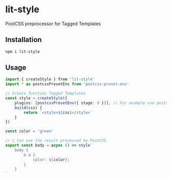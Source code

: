 # lit-style

PostCSS preprocessor for Tagged Templates

## Installation

```bash
npm i lit-style
```

## Usage

```ts
import { createStyle } from 'lit-style'
import * as postcssPresetEnv from 'postcss-preset-env'

// Create function Tagged Templates
const style = createStyle({
	plugins: [postcssPresetEnv({ stage: 0 })], // For example use postcss-preset-env
	build(css) {
		return `<style>${css}</style>`
	}
})

const color = 'green'

// 💅 Can use the result processed by PostCSS
export const body = async () => style`
    body {
        & a {
            color: ${color};
        }
    }
`
```
